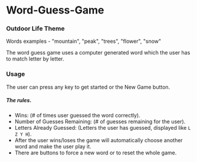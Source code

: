 # Word-Guess-Game

### Outdoor Life Theme

Words examples - "mountain", "peak", "trees", "flower", "snow"

The word guess game uses a computer generated word which the user has to match letter by letter.

### Usage

The user can press any key to get started or the New Game button.

##### The rules.
* Wins: (# of times user guessed the word correctly).
* Number of Guesses Remaining: (# of guesses remaining for the user).
* Letters Already Guessed: (Letters the user has guessed, displayed like `L Z Y H`).
* After the user wins/loses the game will automatically choose another word and make the user play it.
* There are buttons to force a new word or to reset the whole game.

